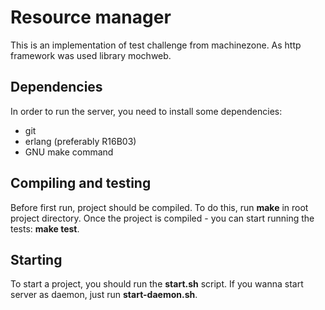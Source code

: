 # Resource manager
This is an implementation of test challenge from machinezone. 
As http framework was used library mochweb.

## Dependencies

In order to run the server, you need to install some dependencies:

* git
* erlang (preferably R16B03) 
* GNU make command

## Compiling and testing

Before first run, project should be compiled.
To do this, run **make** in root project directory.
Once the project is compiled - you can start running the tests: **make test**.

## Starting

To start a project, you should run the **start.sh** script. If you wanna start server as daemon, just run **start-daemon.sh**.



